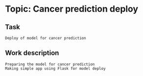 # Topic: Cancer prediction deploy
 

## Task
	Deploy of model for cancer prediction

## Work description
	Preparing the model for cancer prediction 
	Making simple app using Flask for model deploy
	
	